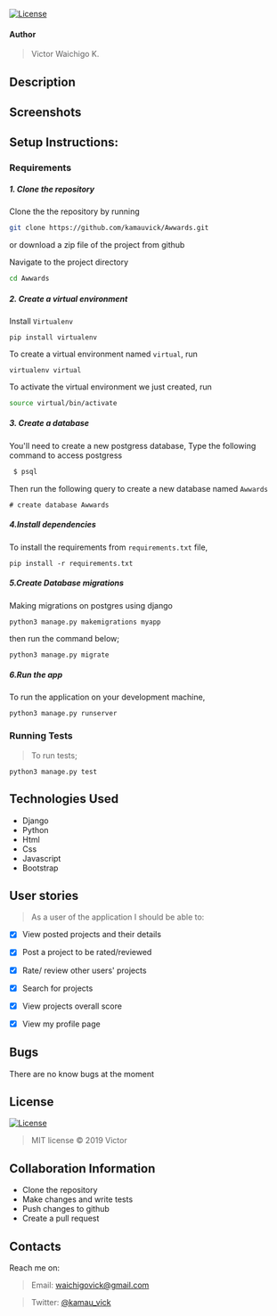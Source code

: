 

[![License](https://img.shields.io/packagist/l/loopline-systems/closeio-api-wrapper.svg)](http://opensource.org/licenses/MIT)   
#### Author
> Victor Waichigo K.

## Description


## Screenshots

## Setup Instructions:
### Requirements

##### 1. Clone the repository
Clone the the repository by running 

   ```bash
   git clone https://github.com/kamauvick/Awwards.git
   ```
 or download a zip file of the project from github
 

Navigate to the project directory
```bash
cd Awwards
```

##### 2. Create a virtual environment
 Install `Virtualenv` 

   ```prettier
   pip install virtualenv
   ```

To create a virtual environment named `virtual`, run

   ```prettier
   virtualenv virtual
   ```
To activate the virtual environment we just created, run

   ```bash
   source virtual/bin/activate
   ```

##### 3. Create a database
You'll need to create a new postgress database, Type the following command to access postgress
   ```bash
    $ psql
   ```
   Then run the following query to create a new database named ```Awwards``` 
   ```prettier
   # create database Awwards
   ```


#####  4.Install dependencies
To install the requirements from `requirements.txt` file,

   ```prettier
   pip install -r requirements.txt
   ```

#####  5.Create Database migrations
Making migrations on postgres using django

```prettier
python3 manage.py makemigrations myapp
```

 
then run the command below;

 ```bash
 python3 manage.py migrate
 ```

##### 6.Run the app
To run the application on your development machine, 

    python3 manage.py runserver

### Running Tests
>To run tests;

    python3 manage.py test

## Technologies Used
* Django
* Python
* Html
* Css
* Javascript
* Bootstrap


## User stories
>As a user of the application I should be able to:

- [X] View posted projects and their details
- [X] Post a project to be rated/reviewed
- [X] Rate/ review other users' projects
- [X] Search for projects 
- [X] View projects overall score
- [X] View my profile page


## Bugs
There are no know bugs at the moment

## License
[![License](https://img.shields.io/packagist/l/loopline-systems/closeio-api-wrapper.svg)](http://opensource.org/licenses/MIT)
>MIT license &copy;  2019 Victor
 
## Collaboration Information
* Clone the repository
* Make changes and write tests
* Push changes to github
* Create a pull request

## Contacts
Reach me on:
>Email:  waichigovick@gmail.com

>Twitter:  [@kamau_vick](https://twitter.com/kamau_vick)


